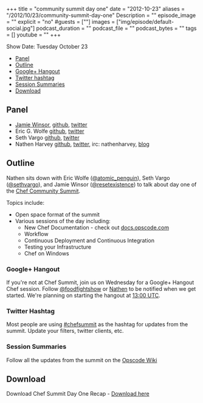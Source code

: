 +++
title = "community summit day one"
date = "2012-10-23"
aliases = "/2012/10/23/community-summit-day-one"
Description = ""
episode_image = ""
explicit = "no"
#guests = [""]
images = ["img/episode/default-social.jpg"]
podcast_duration = ""
podcast_file = ""
podcast_bytes = ""
tags = []
youtube = ""
+++

Show Date:  Tuesday October 23

* [Panel](http://foodfightshow.org/2012/10/community-summit-day-one.html#panel)
* [Outline](http://foodfightshow.org/2012/10/community-summit-day-one.html#outline)
* [Google+ Hangout](http://foodfightshow.org/2012/10/community-summit-day-one.html#hangout)
* [Twitter hashtag](http://foodfightshow.org/2012/10/community-summit-day-one.html#hashtag)
* [Session Summaries](http://foodfightshow.org/2012/10/community-summit-day-one.html#summaries)
* [Download](http://traffic.libsyn.com/foodfight/Chef-Community-Summit-Day-1.mp3)

<!-- more -->

Panel<a name="panel"></a>
-----

* [Jamie Winsor](http://vialstudios.com/), [github](https://github.com/reset), [twitter](https://twitter.com/resetexistence)
* Eric G. Wolfe [github](http://github.com/atomic-penguin), [twitter](https://twitter.com/#%21/atomic_penguin)
* Seth Vargo [github](http://github.com/sethvargo), [twitter](https://twitter.com/sethvargo)
* Nathen Harvey [github](http://github.com/nathenharvey), [twitter](http://twitter.com/nathenharvey), irc: nathenharvey, [blog](http://nathenharvey.com)

Outline<a name="outline"></a>
-----

Nathen sits down with Eric Wolfe ([@atomic_penguin](https://twitter.com/atomic_penguin)), Seth Vargo ([@sethvargo](http://twitter.com/sethvargo)), and Jamie Winsor ([@resetexistence](https://twitter.com/resetexistence)) to talk about day one of the [Chef Community Summit](http://wiki.opscode.com/display/chef/Opscode+Community+Summit+2).

Topics include:

* Open space format of the summit
* Various sessions of the day including:
  * New Chef Documentation - check out [docs.opscode.com](http://docs.opscode.com)
  * Workflow
  * Continuous Deployment and Continuous Integration
  * Testing your Infrastructure
  * Chef on Windows

### Google+ Hangout<a name="hangout"></a>

If you're not at Chef Summit, join us on Wednesday for a Google+ Hangout Chef session.  Follow [@foodfightshow](https://twitter.com/foodfightshow) or [Nathen](https://twitter.com/nathenharvey) to be notified when we get started.  We're planning on starting the hangout at [13:00 UTC](http://www.timeanddate.com/worldclock/fixedtime.html?iso=20121024T1300).

### Twitter Hashtag<a name="hashtag"></a>

Most people are using [#chefsummit](https://twitter.com/search/realtime?q=%23chefsummit&src=hash) as the hashtag for updates from the summit.  Update your filters, twitter clients, etc.

### Session Summaries<a name="summaries"></a>

Follow all the updates from the summit on the [Opscode Wiki](http://wiki.opscode.com/display/chef/Opscode+Community+Summit+2)

Download
--------

Download Chef Summit Day One Recap - [Download here](http://traffic.libsyn.com/foodfight/Chef-Community-Summit-Day-1.mp3)
